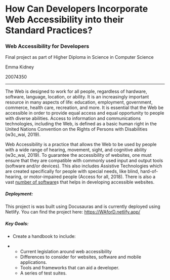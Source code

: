 # How Can Developers Incorporate Web Accessibility into their Standard Practices?

### Web Accessibility for Developers 

Final project as part of Higher Diploma in Science in Computer Science 

Emma Kidney

20074350

------

The Web is designed to work for all people, regardless of hardware, software, language, location, or ability. It is an increasingly important resource in many aspects of life: education, employment, government, commerce, health care, recreation, and more. It is essential that the Web be accessible in order to provide equal access and equal opportunity to people with diverse abilities.  Access to information and communications technologies, including the Web, is defined as a basic human right in the United Nations Convention on the Rights of Persons with Disabilities (w3c_wai, 2019).



 Web Accessibility is a practice that allows the Web to be used by people with a wide range of hearing, movement, sight, and cognitive ability (w3c_wai, 2019). To guarantee the accessibility of websites, one must ensure that they are compatible with commonly used input and output tools (software and/or devices). This also includes Assistive Technologies which are created specifically for people with special needs, like blind, hard-of-hearing, or motor-impaired people (Access for all, 2018). There is also a vast [number of software](https://www.accessibility-developer-guide.com/setup/helper-tools/)s that helps in developing accessible websites.



##### Deployment:

This project is was built using Docusauras and is currently deployed using Netlify. You can find the project here: https://WAforD.netlify.app/



##### Key Goals:

- Create a handbook to include:

- - Current legislation around web accessibility
  - Differences to consider  for websites, software and mobile applications.
  - Tools and frameworks that  can aid a developer.
  - A series of test suites.